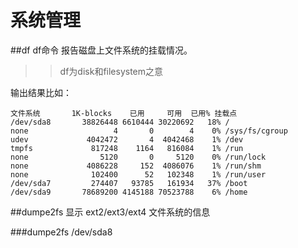 系统管理
========
##df
df命令 报告磁盘上文件系统的挂载情况。
>>df为disk和filesystem之意

输出结果比如：

    文件系统       1K-blocks    已用     可用  已用% 挂载点
    /dev/sda8       38826448 6610444 30220692   18% /
    none                   4       0        4    0% /sys/fs/cgroup
    udev             4042472       4  4042468    1% /dev
    tmpfs             817248    1164   816084    1% /run
    none                5120       0     5120    0% /run/lock
    none             4086228     152  4086076    1% /run/shm
    none              102400      52   102348    1% /run/user
    /dev/sda7         274407   93785   161934   37% /boot
    /dev/sda9       78689200 4145188 70523788    6% /home

##dumpe2fs
显示 ext2/ext3/ext4 文件系统的信息

###dumpe2fs /dev/sda8

